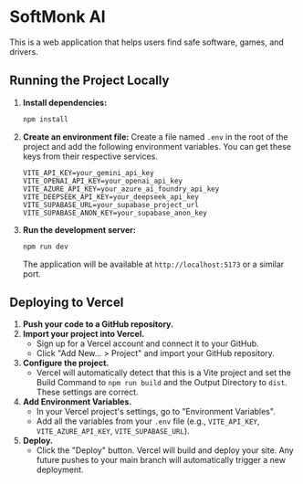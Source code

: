 # SoftMonk AI

This is a web application that helps users find safe software, games, and drivers.

## Running the Project Locally

1.  **Install dependencies:**
    ```bash
    npm install
    ```
2.  **Create an environment file:**
    Create a file named `.env` in the root of the project and add the following environment variables. You can get these keys from their respective services.

    ```
    VITE_API_KEY=your_gemini_api_key
    VITE_OPENAI_API_KEY=your_openai_api_key
    VITE_AZURE_API_KEY=your_azure_ai_foundry_api_key
    VITE_DEEPSEEK_API_KEY=your_deepseek_api_key
    VITE_SUPABASE_URL=your_supabase_project_url
    VITE_SUPABASE_ANON_KEY=your_supabase_anon_key
    ```
3.  **Run the development server:**
    ```bash
    npm run dev
    ```
    The application will be available at `http://localhost:5173` or a similar port.

## Deploying to Vercel

1.  **Push your code to a GitHub repository.**
2.  **Import your project into Vercel.**
    *   Sign up for a Vercel account and connect it to your GitHub.
    *   Click "Add New... > Project" and import your GitHub repository.
3.  **Configure the project.**
    *   Vercel will automatically detect that this is a Vite project and set the Build Command to `npm run build` and the Output Directory to `dist`. These settings are correct.
4.  **Add Environment Variables.**
    *   In your Vercel project's settings, go to "Environment Variables".
    *   Add all the variables from your `.env` file (e.g., `VITE_API_KEY`, `VITE_AZURE_API_KEY`, `VITE_SUPABASE_URL`).
5.  **Deploy.**
    *   Click the "Deploy" button. Vercel will build and deploy your site. Any future pushes to your main branch will automatically trigger a new deployment.